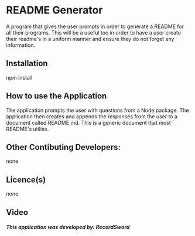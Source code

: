 # README Generator
A program that gives the user prompts in order to generate a README for all their programs. This will be a useful too in order to have a user create their readme's in a uniform manner and ensure they do not forget any information.
## Installation
npm install
## How to use the Application
The application prompts the user with questions from a Node package. The application then creates and appends the responses from the user to a document called README.md. This is a generic document that most README's utilise.      
## Other Contibuting Developers:
none
## Licence(s)
none
## Video
##### This application was developed by: RecordSword

